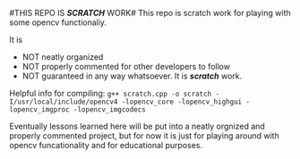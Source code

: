 #THIS REPO IS ***SCRATCH*** WORK#
This repo is scratch work for playing with some opencv functionaliy. 

It is 
- NOT neatly organized 
- NOT properly commented for other developers to follow
- NOT guaranteed in any way whatsoever.
It is ***scratch*** work.


Helpful info for compiling:
`g++ scratch.cpp -o scratch -I/usr/local/include/opencv4 -lopencv_core -lopencv_highgui -lopencv_imgproc -lopencv_imgcodecs`

Eventually lessons learned here will be put into a neatly orgnized and properly 
commented project, but for now it is just for playing around with opencv 
funcationality and for educational purposes.



